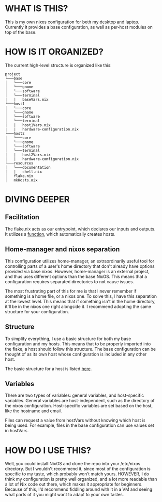 # WHAT IS THIS?
This is my own nixos configuration for both my desktop and laptop. Currently it provides a base configuration, as well as per-host modules on top of the base.

# HOW IS IT ORGANIZED?
The current high-level structure is organized like this:

```
project
└───base
│   └───core
│   └───gnome
│   └───software
│   └───terminal
|   |   baseVars.nix
└───host1
│   └───core
│   └───gnome
│   └───software
│   └───terminal
|   |   host1Vars.nix
|   |   hardware-configuration.nix
└───host2
│   └───core
│   └───gnome
│   └───software
│   └───terminal
|   |   host2Vars.nix
|   |   hardware-configuration.nix
└───resources
│   └───documentation
|   |   shell.nix
│   flake.nix
│   mkHosts.nix
```

# DIVING DEEPER

## Facilitation
The flake.nix acts as our entrypoint, which declares our inputs and outputs. It utilizes a [function](./mkHosts.nix), which automatically creates hosts.

## Home-manager and nixos separation
This configuration utilizes home-manager, an extraordinarily useful tool for controlling parts of a user's home directory that don't already have options provided via base nixos. However, home-manager is an external project, and thus uses different options than the base NixOS. This means that a configuration requires separated directories to not cause issues.

The most frustrating part of this for me is that I never remember if something is a home file, or a nixos one. To solve this, I have this separation at the lowest level. This means that if something isn't in the home directory, it'll be in the nixos one right alongside it. I recommend adopting the same structure for your configuration.

## Structure
To simplify everything, I use a basic structure for both my base configuration and my hosts. This means that to be properly imported into the flake, a host should follow this structure. The base configuration can be thought of as its own host whose configuration is included in any other host.

The basic structure for a host is listed [here](./resources/documentation/structure.md).

## Variables
There are two types of variables: general variables, and host-specific variables. General variables are host-independent, such as the directory of the nixos configuration. Host-specific variables are set based on the host, like the hostname and email.

Files can request a value from hostVars without knowing which host is being used. For example, files in the base configuration can use values set in hostVars.

# HOW DO I USE THIS?

Well, you could install NixOS and clone the repo into your /etc/nixos directory. But I wouldn't recommend it, since most of the configuration is specific to my taste, which probably won't match yours. HOWEVER, I do think my configuration is pretty well organized, and a lot more readable than a lot of Nix code out there, which makes it appropriate for beginners. Because of this, I'd recommend fiddling around with it in a VM and seeing what parts of it you might want to adapt to your own tastes.